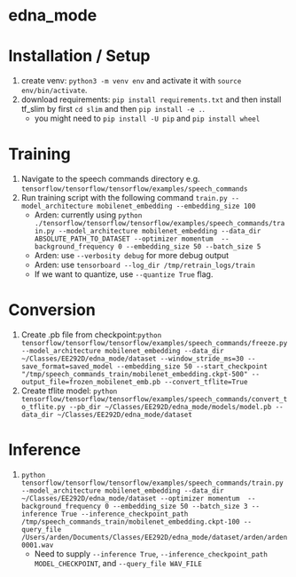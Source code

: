 # edna_mode

# Installation / Setup

1. create venv: `python3 -m venv env` and activate it with `source env/bin/activate`.
2. download requirements: `pip install requirements.txt` and then install tf_slim by first `cd slim` and then `pip install -e .`.
    - you might need to `pip install -U pip` and `pip install wheel`

# Training
1. Navigate to the speech commands directory e.g. `tensorflow/tensorflow/tensorflow/examples/speech_commands`
2. Run training script with the following command `train.py --model_architecture mobilenet_embedding --embedding_size 100`
    - Arden: currently using `python ./tensorflow/tensorflow/tensorflow/examples/speech_commands/train.py --model_architecture mobilenet_embedding --data_dir ABSOLUTE_PATH_TO_DATASET --optimizer momentum  --background_frequency 0 --embedding_size 50 --batch_size 5`
    - Arden: use `--verbosity debug` for more debug output
    - Arden: use `tensorboard --log_dir /tmp/retrain_logs/train`
    - If we want to quantize, use `--quantize True` flag.

# Conversion
1. Create .pb file from checkpoint:`python tensorflow/tensorflow/tensorflow/examples/speech_commands/freeze.py --model_architecture mobilenet_embedding --data_dir  ~/Classes/EE292D/edna_mode/dataset --window_stride_ms=30 --save_format=saved_model --embedding_size 50 --start_checkpoint "/tmp/speech_commands_train/mobilenet_embedding.ckpt-500" --output_file=frozen_mobilenet_emb.pb --convert_tflite=True`
2. Create tflite model: `python tensorflow/tensorflow/tensorflow/examples/speech_commands/convert_to_tflite.py --pb_dir ~/Classes/EE292D/edna_mode/models/model.pb --data_dir ~/Classes/EE292D/edna_mode/dataset`
# Inference
1. `python tensorflow/tensorflow/tensorflow/examples/speech_commands/train.py --model_architecture mobilenet_embedding --data_dir ~/Classes/EE292D/edna_mode/dataset --optimizer momentum  --background_frequency 0 --embedding_size 50 --batch_size 3 --inference True --inference_checkpoint_path /tmp/speech_commands_train/mobilenet_embedding.ckpt-100 --query_file /Users/arden/Documents/Classes/EE292D/edna_mode/dataset/arden/arden0001.wav`
    - Need to supply `--inference True`, `--inference_checkpoint_path MODEL_CHECKPOINT`, and `--query_file WAV_FILE`